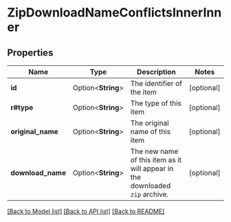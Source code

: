 # ZipDownloadNameConflictsInnerInner

## Properties

Name | Type | Description | Notes
------------ | ------------- | ------------- | -------------
**id** | Option<**String**> | The identifier of the item | [optional]
**r#type** | Option<**String**> | The type of this item | [optional]
**original_name** | Option<**String**> | The original name of this item | [optional]
**download_name** | Option<**String**> | The new name of this item as it will appear in the downloaded `zip` archive. | [optional]

[[Back to Model list]](../README.md#documentation-for-models) [[Back to API list]](../README.md#documentation-for-api-endpoints) [[Back to README]](../README.md)


